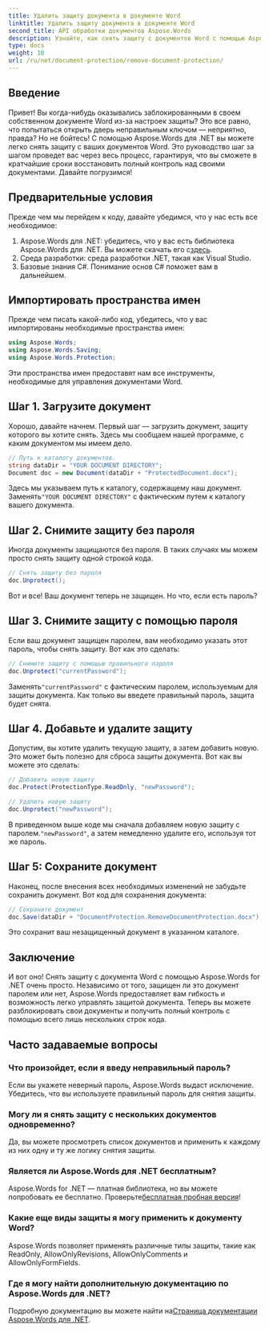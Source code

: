 ```yaml
---
title: Удалить защиту документа в документе Word
linktitle: Удалить защиту документа в документе Word
second_title: API обработки документов Aspose.Words
description: Узнайте, как снять защиту с документов Word с помощью Aspose.Words для .NET. Следуйте нашему пошаговому руководству, чтобы легко снять защиту с ваших документов.
type: docs
weight: 10
url: /ru/net/document-protection/remove-document-protection/
---
```


## Введение

Привет! Вы когда-нибудь оказывались заблокированными в своем собственном документе Word из-за настроек защиты? Это все равно, что попытаться открыть дверь неправильным ключом — неприятно, правда? Но не бойтесь! С помощью Aspose.Words для .NET вы можете легко снять защиту с ваших документов Word. Это руководство шаг за шагом проведет вас через весь процесс, гарантируя, что вы сможете в кратчайшие сроки восстановить полный контроль над своими документами. Давайте погрузимся!

## Предварительные условия

Прежде чем мы перейдем к коду, давайте убедимся, что у нас есть все необходимое:

1.  Aspose.Words для .NET: убедитесь, что у вас есть библиотека Aspose.Words для .NET. Вы можете скачать его с[здесь](https://releases.aspose.com/words/net/).
2. Среда разработки: среда разработки .NET, такая как Visual Studio.
3. Базовые знания C#. Понимание основ C# поможет вам в дальнейшем.

## Импортировать пространства имен

Прежде чем писать какой-либо код, убедитесь, что у вас импортированы необходимые пространства имен:

```csharp
using Aspose.Words;
using Aspose.Words.Saving;
using Aspose.Words.Protection;
```

Эти пространства имен предоставят нам все инструменты, необходимые для управления документами Word.

## Шаг 1. Загрузите документ

Хорошо, давайте начнем. Первый шаг — загрузить документ, защиту которого вы хотите снять. Здесь мы сообщаем нашей программе, с каким документом мы имеем дело.

```csharp
// Путь к каталогу документов.
string dataDir = "YOUR DOCUMENT DIRECTORY";
Document doc = new Document(dataDir + "ProtectedDocument.docx");
```

 Здесь мы указываем путь к каталогу, содержащему наш документ. Заменять`"YOUR DOCUMENT DIRECTORY"` с фактическим путем к каталогу вашего документа.

## Шаг 2. Снимите защиту без пароля

Иногда документы защищаются без пароля. В таких случаях мы можем просто снять защиту одной строкой кода.

```csharp
// Снять защиту без пароля
doc.Unprotect();
```

Вот и все! Ваш документ теперь не защищен. Но что, если есть пароль?

## Шаг 3. Снимите защиту с помощью пароля

Если ваш документ защищен паролем, вам необходимо указать этот пароль, чтобы снять защиту. Вот как это сделать:

```csharp
// Снимите защиту с помощью правильного пароля
doc.Unprotect("currentPassword");
```

 Заменять`"currentPassword"` с фактическим паролем, используемым для защиты документа. Как только вы введете правильный пароль, защита будет снята.

## Шаг 4. Добавьте и удалите защиту

Допустим, вы хотите удалить текущую защиту, а затем добавить новую. Это может быть полезно для сброса защиты документа. Вот как вы можете это сделать:

```csharp
// Добавить новую защиту
doc.Protect(ProtectionType.ReadOnly, "newPassword");

// Удалить новую защиту
doc.Unprotect("newPassword");
```

 В приведенном выше коде мы сначала добавляем новую защиту с паролем.`"newPassword"`, а затем немедленно удалите его, используя тот же пароль.

## Шаг 5: Сохраните документ

Наконец, после внесения всех необходимых изменений не забудьте сохранить документ. Вот код для сохранения документа:

```csharp
// Сохраните документ
doc.Save(dataDir + "DocumentProtection.RemoveDocumentProtection.docx");
```

Это сохранит ваш незащищенный документ в указанном каталоге.

## Заключение

И вот оно! Снять защиту с документа Word с помощью Aspose.Words for .NET очень просто. Независимо от того, защищен ли это документ паролем или нет, Aspose.Words предоставляет вам гибкость и возможность легко управлять защитой документа. Теперь вы можете разблокировать свои документы и получить полный контроль с помощью всего лишь нескольких строк кода.

## Часто задаваемые вопросы

### Что произойдет, если я введу неправильный пароль?

Если вы укажете неверный пароль, Aspose.Words выдаст исключение. Убедитесь, что вы используете правильный пароль для снятия защиты.

### Могу ли я снять защиту с нескольких документов одновременно?

Да, вы можете просмотреть список документов и применить к каждому из них одну и ту же логику снятия защиты.

### Является ли Aspose.Words для .NET бесплатным?

 Aspose.Words for .NET — платная библиотека, но вы можете попробовать ее бесплатно. Проверьте[бесплатная пробная версия](https://releases.aspose.com/)!

### Какие еще виды защиты я могу применить к документу Word?

Aspose.Words позволяет применять различные типы защиты, такие как ReadOnly, AllowOnlyRevisions, AllowOnlyComments и AllowOnlyFormFields.

### Где я могу найти дополнительную документацию по Aspose.Words для .NET?

 Подробную документацию вы можете найти на[Страница документации Aspose.Words для .NET](https://reference.aspose.com/words/net/).
